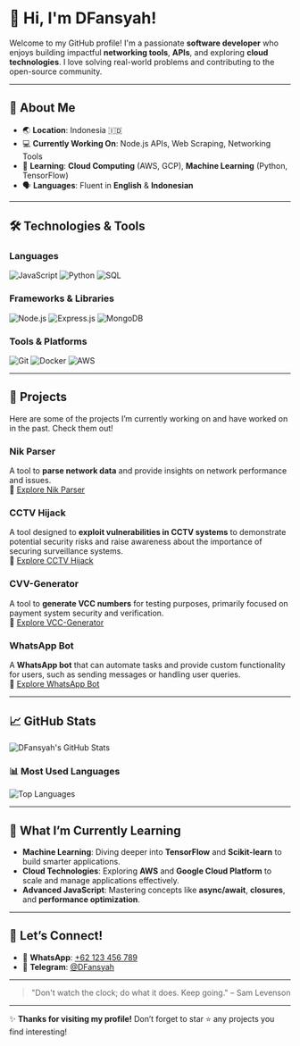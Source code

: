 # 👋 Hi, I'm **DFansyah**!

Welcome to my GitHub profile! I'm a passionate **software developer** who enjoys building impactful **networking tools**, **APIs**, and exploring **cloud technologies**. I love solving real-world problems and contributing to the open-source community.

---

## 📍 About Me
- 🌏 **Location**: Indonesia 🇮🇩
- 💻 **Currently Working On**: Node.js APIs, Web Scraping, Networking Tools
- 🧠 **Learning**: **Cloud Computing** (AWS, GCP), **Machine Learning** (Python, TensorFlow)
- 🗣 **Languages**: Fluent in **English** & **Indonesian**
---

## 🛠️ Technologies & Tools

### **Languages**
![JavaScript](https://img.shields.io/badge/JavaScript-F7DF1E?style=for-the-badge&logo=javascript&logoColor=black)
![Python](https://img.shields.io/badge/Python-3776AB?style=for-the-badge&logo=python&logoColor=white)
![SQL](https://img.shields.io/badge/SQL-4479A1?style=for-the-badge&logo=postgresql&logoColor=white)

### **Frameworks & Libraries**
![Node.js](https://img.shields.io/badge/Node.js-339933?style=for-the-badge&logo=node.js&logoColor=white)
![Express.js](https://img.shields.io/badge/Express.js-000000?style=for-the-badge&logo=express&logoColor=white)
![MongoDB](https://img.shields.io/badge/MongoDB-47A248?style=for-the-badge&logo=mongodb&logoColor=white)

### **Tools & Platforms**
![Git](https://img.shields.io/badge/Git-F05032?style=for-the-badge&logo=git&logoColor=white)
![Docker](https://img.shields.io/badge/Docker-2496ED?style=for-the-badge&logo=docker&logoColor=white)
![AWS](https://img.shields.io/badge/AWS-232F3E?style=for-the-badge&logo=amazonaws&logoColor=white)

---

## 🚀 Projects

Here are some of the projects I’m currently working on and have worked on in the past. Check them out!

### **Nik Parser**
A tool to **parse network data** and provide insights on network performance and issues.  
🔗 [Explore Nik Parser](https://github.com/dfansyah/NIK-Parser)

### **CCTV Hijack**
A tool designed to **exploit vulnerabilities in CCTV systems** to demonstrate potential security risks and raise awareness about the importance of securing surveillance systems.  
🔗 [Explore CCTV Hijack](https://github.com/dfansyah/CCTV-HiJack)

### **CVV-Generator**
A tool to **generate VCC numbers** for testing purposes, primarily focused on payment system security and verification.  
🔗 [Explore VCC-Generator](https://github.com/dfansyah/VCC-G/enerator)

### **WhatsApp Bot**
A **WhatsApp bot** that can automate tasks and provide custom functionality for users, such as sending messages or handling user queries.  
🔗 [Explore WhatsApp Bot](https://github.com/dfansyah/NXLBotz)

---

## 📈 GitHub Stats

![DFansyah's GitHub Stats](https://github-readme-stats.vercel.app/api?username=DFansyah&show_icons=true&hide_title=true&count_private=true&hide=prs&theme=react)

### 📊 Most Used Languages
![Top Languages](https://github-readme-stats.vercel.app/api/top-langs/?username=DFansyah&theme=react&count_private=true)

---

## 🌱 What I’m Currently Learning

- **Machine Learning**: Diving deeper into **TensorFlow** and **Scikit-learn** to build smarter applications.
- **Cloud Technologies**: Exploring **AWS** and **Google Cloud Platform** to scale and manage applications effectively.
- **Advanced JavaScript**: Mastering concepts like **async/await**, **closures**, and **performance optimization**.

---

## 🤝 Let’s Connect!

- 📱 **WhatsApp**: [+62 123 456 789](https://wa.me/62123456789)
- 📱 **Telegram**: [@DFansyah](https://t.me/DFansyah)

---

> "Don't watch the clock; do what it does. Keep going." – Sam Levenson

---

✨ **Thanks for visiting my profile!** Don’t forget to star ⭐ any projects you find interesting!
